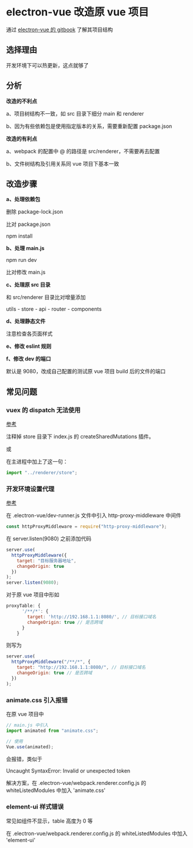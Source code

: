 # electron-vue 改造原 vue 项目

通过 [electron-vue 的 gitbook](https://simulatedgreg.gitbooks.io/electron-vue/content/cn/) 了解其项目结构

## 选择理由

开发环境下可以热更新，这点就够了

## 分析

**改造的不利点**

a、项目树结构不一致，如 src 目录下细分 main 和 renderer

b、因为有些依赖包是使用指定版本的关系，需要重新配置 package.json

**改造的有利点**

a、webpack 的配置中 @ 的路径是 src/renderer，不需要再去配置

b、文件树结构及引用关系同 vue 项目下基本一致

## 改造步骤

**a、处理依赖包**

删除 package-lock.json

比对 package.json

npm install

**b、处理 main.js**

npm run dev

比对修改 main.js

**c、处理原 src 目录**

和 src/renderer 目录比对增量添加

utils - store - api - router - components

**d、处理静态文件**

注意检查各页面样式

**e、修改 eslint 规则**

**f、修改 dev 的端口**

默认是 9080，改成自己配置的测试原 vue 项目 build 后的文件的端口

## 常见问题

### vuex 的 dispatch 无法使用

[参考](https://segmentfault.com/a/1190000018038529?utm_source=tag-newest)

注释掉 store 目录下 index.js 的 createSharedMutations 插件。

或

在主进程中加上了这一句：

```javascript
import "../renderer/store";
```

### 开发环境设置代理

[参考](https://blog.csdn.net/qq_32614411/article/details/80882131)

在 .electron-vue/dev-runner.js 文件中引入 http-proxy-middleware 中间件

```javascript
const httpProxyMiddleware = require("http-proxy-middleware");
```

在 server.listen(9080) 之前添加代码

```javascript
server.use(
  httpProxyMiddleware({
    target: "目标服务器地址",
    changeOrigin: true
  })
);
server.listen(9080);
```

对于原 vue 项目中形如

```javascript
proxyTable: {
      '/**/*': {
        target: 'http://192.168.1.1:8080/', // 目标接口域名
        changeOrigin: true // 是否跨域
      }
    }

```

则写为

```javascript
server.use(
  httpProxyMiddleware("/**/*", {
    target: "http://192.168.1.1:8080/", // 目标接口域名
    changeOrigin: true // 是否跨域
  })
);
```

### animate.css 引入报错

在原 vue 项目中

```javascript
// main.js 中引入
import animated from "animate.css";

// 使用
Vue.use(animated);
```

会报错，类似于

Uncaught SyntaxError: Invalid or unexpected token

解决方案，在 .electron-vue/webpack.renderer.config.js 的 whiteListedModules 中加入 'animate.css'

### element-ui 样式错误

常见如组件不显示，table 高度为 0 等

在 .electron-vue/webpack.renderer.config.js 的 whiteListedModules 中加入 'element-ui'
